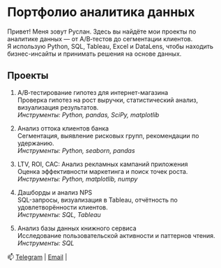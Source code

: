 # Портфолио аналитика данных

Привет! Меня зовут Руслан. Здесь вы найдёте мои проекты по аналитике данных — от A/B‑тестов до сегментации клиентов.  
Я использую Python, SQL, Tableau, Excel и DataLens, чтобы находить бизнес-инсайты и принимать решения на основе данных.

## Проекты

1. A/B‑тестирование гипотез для интернет-магазина  
   Проверка гипотез на рост выручки, статистический анализ, визуализация результатов.  
   *Инструменты: Python, pandas, SciPy, matplotlib*

2. Анализ оттока клиентов банка  
   Сегментация, выявление рисковых групп, рекомендации по удержанию.  
   *Инструменты: Python, seaborn, pandas*

3. LTV, ROI, CAC: Анализ рекламных кампаний приложения  
   Оценка эффективности маркетинга и поиск точек роста.  
   *Инструменты: Python, matplotlib, numpy*

4. Дашборды и анализ NPS  
   SQL-запросы, визуализация в Tableau, отчётность по удовлетворённости клиентов.  
   *Инструменты: SQL, Tableau*  

6. Анализ базы данных книжного сервиса  
   Исследование пользовательской активности и паттернов чтения.  
   *Инструменты: SQL*  

📫 [Telegram](https://t.me/kleineriese) | [Email](mailto:ruslanritmix@gmail.com) | 

